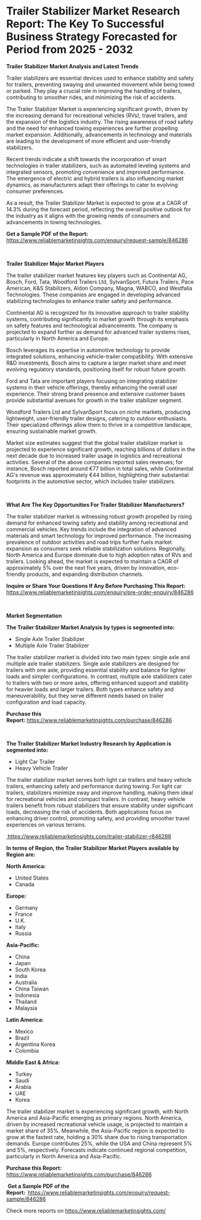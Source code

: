 <p><h1>Trailer Stabilizer Market Research Report: The Key To Successful Business Strategy Forecasted for Period from 2025 - 2032</h1></p><p><strong>Trailer Stabilizer Market Analysis and Latest Trends</strong></p>
<p><p>Trailer stabilizers are essential devices used to enhance stability and safety for trailers, preventing swaying and unwanted movement while being towed or parked. They play a crucial role in improving the handling of trailers, contributing to smoother rides, and minimizing the risk of accidents. </p><p>The Trailer Stabilizer Market is experiencing significant growth, driven by the increasing demand for recreational vehicles (RVs), travel trailers, and the expansion of the logistics industry. The rising awareness of road safety and the need for enhanced towing experiences are further propelling market expansion. Additionally, advancements in technology and materials are leading to the development of more efficient and user-friendly stabilizers.</p><p>Recent trends indicate a shift towards the incorporation of smart technologies in trailer stabilizers, such as automated leveling systems and integrated sensors, promoting convenience and improved performance. The emergence of electric and hybrid trailers is also influencing market dynamics, as manufacturers adapt their offerings to cater to evolving consumer preferences.</p><p>As a result, the Trailer Stabilizer Market is expected to grow at a CAGR of 14.3% during the forecast period, reflecting the overall positive outlook for the industry as it aligns with the growing needs of consumers and advancements in towing technologies.</p></p>
<p><strong>Get a Sample PDF of the Report:&nbsp;</strong> <a href="https://www.reliablemarketinsights.com/enquiry/request-sample/846286?utm_campaign=2116&utm_medium=2&utm_source=Github&utm_content=ia&utm_term=20022025&utm_id=trailer-stabilizer">https://www.reliablemarketinsights.com/enquiry/request-sample/846286</a></p>
<p>&nbsp;</p>
<p><strong>Trailer Stabilizer Major Market Players</strong></p>
<p><p>The trailer stabilizer market features key players such as Continental AG, Bosch, Ford, Tata, Woodford Trailers Ltd, SylvanSport, Futura Trailers, Pace American, K&S Stabilizers, Aldon Company, Magna, WABCO, and Westfalia Technologies. These companies are engaged in developing advanced stabilizing technologies to enhance trailer safety and performance.</p><p>Continental AG is recognized for its innovative approach to trailer stability systems, contributing significantly to market growth through its emphasis on safety features and technological advancements. The company is projected to expand further as demand for advanced trailer systems rises, particularly in North America and Europe.</p><p>Bosch leverages its expertise in automotive technology to provide integrated solutions, enhancing vehicle-trailer compatibility. With extensive R&D investments, Bosch aims to capture a larger market share and meet evolving regulatory standards, positioning itself for robust future growth.</p><p>Ford and Tata are important players focusing on integrating stabilizer systems in their vehicle offerings, thereby enhancing the overall user experience. Their strong brand presence and extensive customer bases provide substantial avenues for growth in the trailer stabilizer segment.</p><p>Woodford Trailers Ltd and SylvanSport focus on niche markets, producing lightweight, user-friendly trailer designs, catering to outdoor enthusiasts. Their specialized offerings allow them to thrive in a competitive landscape, ensuring sustainable market growth.</p><p>Market size estimates suggest that the global trailer stabilizer market is projected to experience significant growth, reaching billions of dollars in the next decade due to increased trailer usage in logistics and recreational activities. Several of the above companies reported sales revenues; for instance, Bosch reported around €77 billion in total sales, while Continental AG's revenue was approximately €44 billion, highlighting their substantial footprints in the automotive sector, which includes trailer stabilizers.</p></p>
<p>&nbsp;</p>
<p><strong>What Are The Key Opportunities For Trailer Stabilizer Manufacturers?</strong></p>
<p><p>The trailer stabilizer market is witnessing robust growth propelled by rising demand for enhanced towing safety and stability among recreational and commercial vehicles. Key trends include the integration of advanced materials and smart technology for improved performance. The increasing prevalence of outdoor activities and road trips further fuels market expansion as consumers seek reliable stabilization solutions. Regionally, North America and Europe dominate due to high adoption rates of RVs and trailers. Looking ahead, the market is expected to maintain a CAGR of approximately 5% over the next five years, driven by innovation, eco-friendly products, and expanding distribution channels.</p></p>
<p><strong>Inquire or Share Your Questions If Any Before Purchasing This Report:</strong> <a href="https://www.reliablemarketinsights.com/enquiry/pre-order-enquiry/846286?utm_campaign=2116&utm_medium=2&utm_source=Github&utm_content=ia&utm_term=20022025&utm_id=trailer-stabilizer">https://www.reliablemarketinsights.com/enquiry/pre-order-enquiry/846286</a></p>
<p>&nbsp;</p>
<p><strong>Market Segmentation</strong></p>
<p><strong>The Trailer Stabilizer Market Analysis by types is segmented into:</strong></p>
<p><ul><li>Single Axle Trailer Stabilizer</li><li>Multiple Axle Trailer Stabilizer</li></ul></p>
<p><p>The trailer stabilizer market is divided into two main types: single axle and multiple axle trailer stabilizers. Single axle stabilizers are designed for trailers with one axle, providing essential stability and balance for lighter loads and simpler configurations. In contrast, multiple axle stabilizers cater to trailers with two or more axles, offering enhanced support and stability for heavier loads and larger trailers. Both types enhance safety and maneuverability, but they serve different needs based on trailer configuration and load capacity.</p></p>
<p><strong>Purchase this Report:&nbsp;</strong><a href="https://www.reliablemarketinsights.com/purchase/846286?utm_campaign=2116&utm_medium=2&utm_source=Github&utm_content=ia&utm_term=20022025&utm_id=trailer-stabilizer">https://www.reliablemarketinsights.com/purchase/846286</a></p>
<p>&nbsp;</p>
<p><strong>The Trailer Stabilizer Market Industry Research by Application is segmented into:</strong></p>
<p><ul><li>Light Car Trailer</li><li>Heavy Vehicle Trailer</li></ul></p>
<p><p>The trailer stabilizer market serves both light car trailers and heavy vehicle trailers, enhancing safety and performance during towing. For light car trailers, stabilizers minimize sway and improve handling, making them ideal for recreational vehicles and compact trailers. In contrast, heavy vehicle trailers benefit from robust stabilizers that ensure stability under significant loads, decreasing the risk of accidents. Both applications focus on enhancing driver control, promoting safety, and providing smoother travel experiences on various terrains.</p></p>
<p><a href="https://www.reliablemarketinsights.com/trailer-stabilizer-r846286?utm_campaign=2116&utm_medium=2&utm_source=Github&utm_content=ia&utm_term=20022025&utm_id=trailer-stabilizer">&nbsp;https://www.reliablemarketinsights.com/trailer-stabilizer-r846286</a></p>
<p><strong>In terms of Region, the Trailer Stabilizer Market Players available by Region are:</strong></p>
<p>
    <p> <strong> North America: </strong>
        <ul>
            <li>United States</li>
            <li>Canada</li>
        </ul>
        </p> 
    <p> <strong> Europe: </strong>
        <ul>
            <li>Germany</li>
            <li>France</li>
            <li>U.K.</li>
            <li>Italy</li>
            <li>Russia</li>
        </ul>
        </p> 
    <p> <strong> Asia-Pacific: </strong>
        <ul>
            <li>China</li>
            <li>Japan</li>
            <li>South Korea</li>
            <li>India</li>
            <li>Australia</li>
            <li>China Taiwan</li>
            <li>Indonesia</li>
            <li>Thailand</li>
            <li>Malaysia</li>
        </ul>
        </p> 
    <p> <strong> Latin America: </strong>
        <ul>
            <li>Mexico</li>
            <li>Brazil</li>
            <li>Argentina Korea</li>
            <li>Colombia</li>
        </ul>
        </p> 
    <p> <strong> Middle East & Africa: </strong>
        <ul>
            <li>Turkey</li>
            <li>Saudi</li>
            <li>Arabia</li>
            <li>UAE</li>
            <li>Korea</li>
        </ul>
    </p>
    </p>
<p><p>The trailer stabilizer market is experiencing significant growth, with North America and Asia-Pacific emerging as primary regions. North America, driven by increased recreational vehicle usage, is projected to maintain a market share of 35%. Meanwhile, the Asia-Pacific region is expected to grow at the fastest rate, holding a 30% share due to rising transportation demands. Europe contributes 25%, while the USA and China represent 5% and 5%, respectively. Forecasts indicate continued regional competition, particularly in North America and Asia-Pacific.</p></p>
<p><strong>Purchase this Report: </strong><a href="https://www.reliablemarketinsights.com/purchase/846286?utm_campaign=2116&utm_medium=2&utm_source=Github&utm_content=ia&utm_term=20022025&utm_id=trailer-stabilizer">https://www.reliablemarketinsights.com/purchase/846286</a></p>
<p>&nbsp;<strong>Get a Sample PDF of the Report:&nbsp;&nbsp;</strong><a href="https://www.reliablemarketinsights.com/enquiry/request-sample/846286?utm_campaign=2116&utm_medium=2&utm_source=Github&utm_content=ia&utm_term=20022025&utm_id=trailer-stabilizer">https://www.reliablemarketinsights.com/enquiry/request-sample/846286</a></p>
<p><strong></strong></p>
<p>Check more reports on <a href="https://www.reliablemarketinsights.com/?utm_campaign=2116&utm_medium=2&utm_source=Github&utm_content=ia&utm_term=20022025&utm_id=trailer-stabilizer">https://www.reliablemarketinsights.com/</a></p>